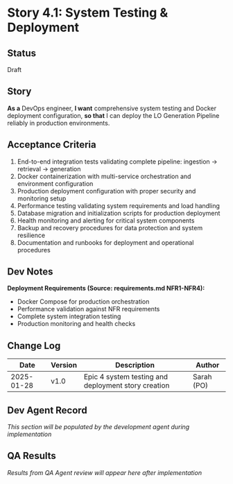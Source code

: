 # Story 4.1: System Testing & Deployment

## Status
Draft

## Story
**As a** DevOps engineer,
**I want** comprehensive system testing and Docker deployment configuration,
**so that** I can deploy the LO Generation Pipeline reliably in production environments.

## Acceptance Criteria
1. End-to-end integration tests validating complete pipeline: ingestion → retrieval → generation
2. Docker containerization with multi-service orchestration and environment configuration
3. Production deployment configuration with proper security and monitoring setup
4. Performance testing validating system requirements and load handling
5. Database migration and initialization scripts for production deployment
6. Health monitoring and alerting for critical system components
7. Backup and recovery procedures for data protection and system resilience
8. Documentation and runbooks for deployment and operational procedures

## Dev Notes
**Deployment Requirements (Source: requirements.md NFR1-NFR4):**
- Docker Compose for production orchestration
- Performance validation against NFR requirements
- Complete system integration testing
- Production monitoring and health checks

## Change Log
| Date | Version | Description | Author |
|------|---------|-------------|--------|
| 2025-01-28 | v1.0 | Epic 4 system testing and deployment story creation | Sarah (PO) |

## Dev Agent Record
*This section will be populated by the development agent during implementation*

## QA Results
*Results from QA Agent review will appear here after implementation*